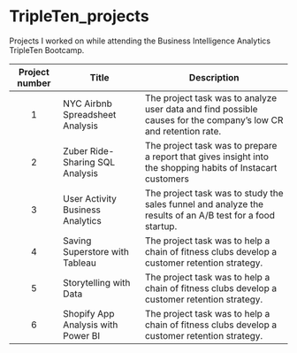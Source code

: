 # TripleTen_projects
Projects I worked on while attending the Business Intelligence Analytics TripleTen Bootcamp.


| Project number | Title | Description |
| :-----------: | ----------- |----------- |
| 1 | NYC Airbnb Spreadsheet Analysis | The project task was to analyze user data and find possible causes for the company’s low CR and retention rate. |
| 2 | Zuber Ride-Sharing SQL Analysis | The project task was to prepare a report that gives insight into the shopping habits of Instacart customers |
| 3 | User Activity Business Analytics | The project task was to study the sales funnel and analyze the results of an A/B test for a food startup. |
| 4 | Saving Superstore with Tableau | The project task was to help a chain of fitness clubs develop a customer retention strategy. |
| 5 | Storytelling with Data | The project task was to help a chain of fitness clubs develop a customer retention strategy. |
| 6 | Shopify App Analysis with Power BI | The project task was to help a chain of fitness clubs develop a customer retention strategy. |
